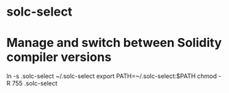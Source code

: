 # solc-select
# Manage and switch between Solidity compiler versions
ln -s .solc-select ~/.solc-select
export PATH=~/.solc-select:$PATH
chmod -R 755 .solc-select
